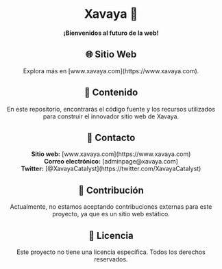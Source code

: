 <!-- Encabezado principal -->
<div align="center">
  <h1>Xavaya 🌟</h1>
</div>

<!-- Descripción -->
<p align="center"><strong>¡Bienvenidos al futuro de la web!</strong></p>

<!-- Sección del Sitio Web -->
<h2 align="center">🌐 Sitio Web</h2>
<p align="center">Explora más en [www.xavaya.com](https://www.xavaya.com).</p>

<!-- Sección de Contenido -->
<h2 align="center">📂 Contenido</h2>
<p align="center">En este repositorio, encontrarás el código fuente y los recursos utilizados para construir el innovador sitio web de Xavaya.</p>

<!-- Sección de Contacto -->
<h2 align="center">📧 Contacto</h2>
<p align="center">
  <strong>Sitio web:</strong> [www.xavaya.com](https://www.xavaya.com) <br>
  <strong>Correo electrónico:</strong> [adminpage@xavaya.com]<br>
  <strong>Twitter:</strong> [@XavayaCatalyst](https://twitter.com/XavayaCatalyst)
</p>

<!-- Sección de Contribución -->
<h2 align="center">🤝 Contribución</h2>
<p align="center">Actualmente, no estamos aceptando contribuciones externas para este proyecto, ya que es un sitio web estático.</p>

<!-- Sección de Licencia -->
<h2 align="center">📜 Licencia</h2>
<p align="center">Este proyecto no tiene una licencia específica. Todos los derechos reservados.</p>
